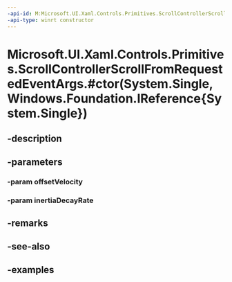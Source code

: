```yaml
---
-api-id: M:Microsoft.UI.Xaml.Controls.Primitives.ScrollControllerScrollFromRequestedEventArgs.#ctor(System.Single,Windows.Foundation.IReference{System.Single})
-api-type: winrt constructor
---
```


# Microsoft.UI.Xaml.Controls.Primitives.ScrollControllerScrollFromRequestedEventArgs.#ctor(System.Single,Windows.Foundation.IReference{System.Single})

<!--
public ScrollControllerScrollFromRequestedEventArgs (float offsetVelocity, System.Nullable<float> inertiaDecayRate);
-->


## -description

## -parameters

### -param offsetVelocity

### -param inertiaDecayRate

## -remarks

## -see-also

## -examples


